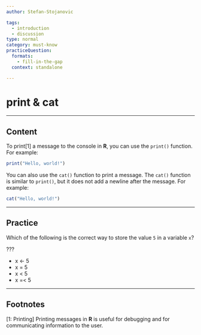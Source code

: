 ```yaml
---
author: Stefan-Stojanovic

tags:
  - introduction
  - discussion
type: normal
category: must-know
practiceQuestion:
  formats:
    - fill-in-the-gap
  context: standalone

---
```


# print & cat

---

## Content

To print[1] a message to the console in **R**, you can use the `print()` function. For example:
```r
print("Hello, world!")
```

You can also use the `cat()` function to print a message. The `cat()` function is similar to `print()`, but it does not add a newline after the message. For example:
```r
cat("Hello, world!")
```

---
## Practice

Which of the following is the correct way to store the value `5` in a variable `x`?

???

- x <- 5
- x = 5
- x < 5
- x =< 5

---
## Footnotes

[1: Printing]
Printing messages in **R** is useful for debugging and for communicating information to the user.
